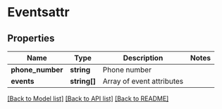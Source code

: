 # Eventsattr

## Properties
Name | Type | Description | Notes
------------ | ------------- | ------------- | -------------
**phone_number** | **string** | Phone number | 
**events** | **string[]** | Array of event attributes | 

[[Back to Model list]](../README.md#documentation-for-models) [[Back to API list]](../README.md#documentation-for-api-endpoints) [[Back to README]](../README.md)


